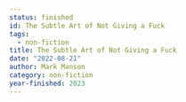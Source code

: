 ```yaml
---
status: finished
id: The Subtle Art of Not Giving a Fuck
tags:
  - non-fiction
title: The Subtle Art of Not Giving a Fuck
date: "2022-08-21"
author: Mark Manson
category: non-fiction
year-finished: 2023
---
```

